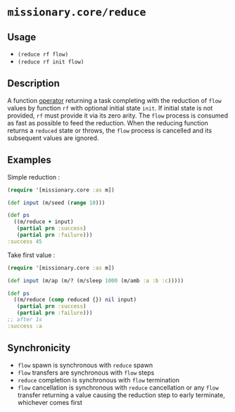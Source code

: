 # `missionary.core/reduce`

## Usage
* `(reduce rf flow)`
* `(reduce rf init flow)`

## Description
A function [operator](/operators.html) returning a task completing with the reduction of `flow` values by function `rf`
with optional initial state `init`. If initial state is not provided, `rf` must provide it via its zero arity. The
`flow` process is consumed as fast as possible to feed the reduction. When the reducing function returns a `reduced`
state or throws, the `flow` process is cancelled and its subsequent values are ignored.

## Examples
Simple reduction :
```clojure
(require '[missionary.core :as m])

(def input (m/seed (range 10)))

(def ps
  ((m/reduce + input)
   (partial prn :success)
   (partial prn :failure)))
:success 45
```

Take first value :
```clojure
(require '[missionary.core :as m])

(def input (m/ap (m/? (m/sleep 1000 (m/amb :a :b :c)))))

(def ps
  ((m/reduce (comp reduced {}) nil input)
   (partial prn :success)
   (partial prn :failure)))
;; after 1s
:success :a
```

## Synchronicity
* `flow` spawn is synchronous with `reduce` spawn
* `flow` transfers are synchronous with `flow` steps
* `reduce` completion is synchronous with `flow` termination
* `flow` cancellation is synchronous with `reduce` cancellation or any `flow` transfer returning a value causing the
reduction step to early terminate, whichever comes first